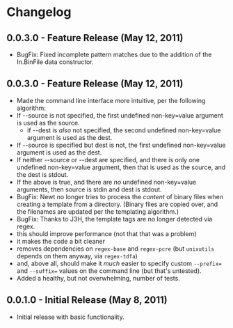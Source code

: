 # Changelog


## 0.0.3.0 - Feature Release (May 12, 2011)

 * BugFix: Fixed incomplete pattern matches due to the addition of the In.BinFile data constructor.

## 0.0.3.0 - Feature Release (May 12, 2011)

 * Made the command line interface more intuitive, per the following algorithm:
  * If --source is not specified, the first undefined non-key=value argument is used as the source.
    * if --dest is *also* not specified, the second undefined non-key=value argument is used as the dest.
  * If --source is specified but dest is not,  the first undefined non-key=value argument is used as the dest.
  * If neither --source or --dest are specified, and there is only one  undefined non-key=value argument, then that is used as the source, and the dest is stdout.
  * If the above is true, and there are *no* undefined non-key=value arguments, then source is stdin and dest is stdout.
 * BugFix: Newt no longer tries to process the *content* of binary files when creating a template from a directory. (Binary files are copied over, and the filenames are updated per the templating algorithm.)
 * BugFix: Thanks to J3H, the template tags are no longer detected via regex.
  * this should improve performance (not that that was a problem)
  * it makes the code a bit cleaner
  * removes dependencies on `regex-base` and `regex-pcre` (but `unixutils` depends on them anyway, via `regex-tdfa`)
  * and, above all, should make it *much* easier to specify custom `--prefix=` and `--suffix=` values on the command line (but that's untested).
 * Added a healthy, but not overwhelming, number of tests.

## 0.0.1.0 - Initial Release (May 8, 2011)

 * Initial release with basic functionality.
